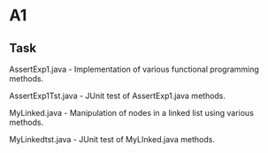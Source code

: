 # A1

## Task
AssertExp1.java - Implementation of various functional programming methods.

AssertExp1Tst.java - JUnit test of AssertExp1.java methods.

MyLinked.java - Manipulation of nodes in a linked list using various methods.

MyLinkedtst.java - JUnit test of MyLInked.java methods.